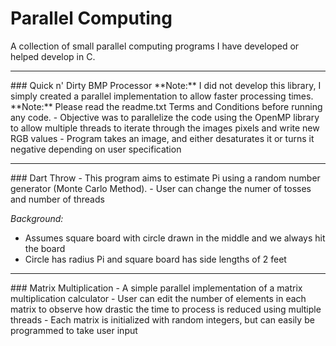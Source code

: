 # Parallel Computing
A collection of small parallel computing programs I have developed or helped develop in C.
<hr/>
### Quick n' Dirty BMP Processor
**Note:** I did not develop this library, I simply created a parallel implementation to allow faster processing times.
**Note:** Please read the readme.txt Terms and Conditions before running any code.
- Objective was to parallelize the code using the OpenMP library to allow multiple threads to iterate through the images pixels and write new RGB values
- Program takes an image, and either desaturates it or turns it negative depending on user specification
<hr/>
### Dart Throw
- This program aims to estimate Pi using a random number generator (Monte Carlo Method).
- User can change the numer of tosses and number of threads

*Background:*  
- Assumes square board with circle drawn in the middle and we always hit the board
- Circle has radius Pi and square board has side lengths of 2 feet
<hr/>
### Matrix Multiplication
- A simple parallel implementation of a matrix multiplication calculator
- User can edit the number of elements in each matrix to observe how drastic the time to process is reduced using multiple threads
- Each matrix is initialized with random integers, but can easily be programmed to take user input
